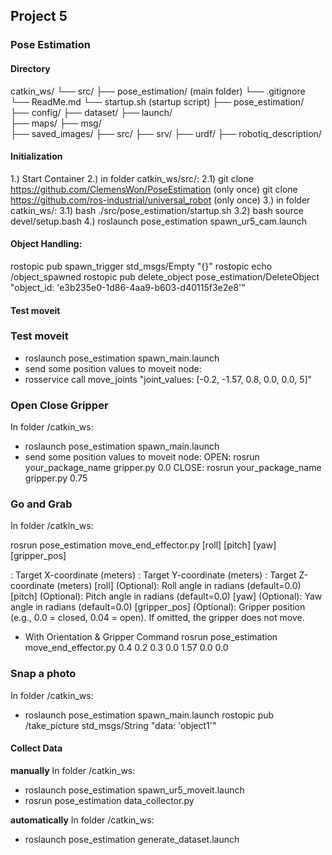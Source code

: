## Project 5

### Pose Estimation

#### Directory

catkin_ws/
└── src/
├── pose_estimation/ (main folder)
└── .gitignore
└── ReadMe.md
└── startup.sh (startup script)
├── pose_estimation/  
 ├── config/
├── dataset/
├── launch/  
 ├── maps/
├── msg/  
 ├── saved_images/
├── src/
├── srv/
├── urdf/
├── robotiq_description/

#### Initialization

1.) Start Container
2.) in folder catkin_ws/src/:
2.1) git clone https://github.com/ClemensWon/PoseEstimation (only once)
git clone https://github.com/ros-industrial/universal_robot (only once)
3.) in folder catkin_ws/:
3.1) bash ./src/pose_estimation/startup.sh
3.2) bash source devel/setup.bash
4.) roslaunch pose_estimation spawn_ur5_cam.launch

#### Object Handling:

rostopic pub spawn_trigger std_msgs/Empty "{}"
rostopic echo /object_spawned
rostopic pub delete_object pose_estimation/DeleteObject "object_id: 'e3b235e0-1d86-4aa9-b603-d40115f3e2e8'"

#### Test moveit

### Test moveit

- roslaunch pose_estimation spawn_main.launch
- send some position values to moveit node:
- rosservice call move_joints "joint_values: [-0.2, -1.57, 0.8, 0.0, 0.0, 5]"

### Open Close Gripper

In folder /catkin_ws:

- roslaunch pose_estimation spawn_main.launch
- send some position values to moveit node:
  OPEN:
  rosrun your_package_name gripper.py 0.0
  CLOSE:
  rosrun your_package_name gripper.py 0.75

### Go and Grab

In folder /catkin_ws:

rosrun pose_estimation move_end_effector.py <x> <y> <z> [roll] [pitch] [yaw] [gripper_pos]

<x>: Target X-coordinate (meters)
<y>: Target Y-coordinate (meters)
<z>: Target Z-coordinate (meters)
[roll] (Optional): Roll angle in radians (default=0.0)
[pitch] (Optional): Pitch angle in radians (default=0.0)
[yaw] (Optional): Yaw angle in radians (default=0.0)
[gripper_pos] (Optional): Gripper position (e.g., 0.0 = closed, 0.04 = open). If omitted, the gripper does not move.

- With Orientation & Gripper Command
  rosrun pose_estimation move_end_effector.py 0.4 0.2 0.3 0.0 1.57 0.0 0.0

### Snap a photo

In folder /catkin_ws:

- roslaunch pose_estimation spawn_main.launch
  rostopic pub /take_picture std_msgs/String "data: 'object1'"

#### Collect Data

**manually**
In folder /catkin_ws:

- roslaunch pose_estimation spawn_ur5_moveit.launch
- rosrun pose_estimation data_collector.py

**automatically**
In folder /catkin_ws:

- roslaunch pose_estimation generate_dataset.launch
